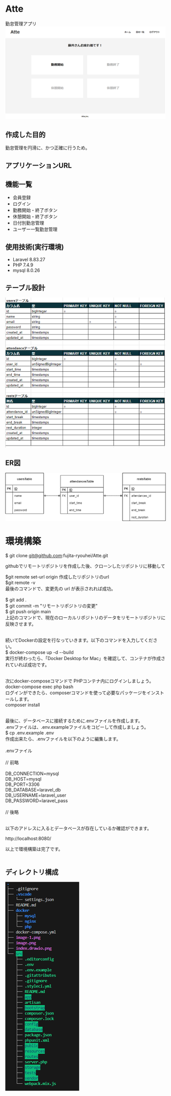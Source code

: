 # Atte
勤怠管理アプリ
![Alt text](image.png)
## 作成した目的
勤怠管理を円滑に、かつ正確に行うため。

## アプリケーションURL


## 機能一覧
- 会員登録
- ログイン
- 勤務開始・終了ボタン
- 休憩開始・終了ボタン
- 日付別勤怠管理
- ユーザー一覧勤怠管理

## 使用技術(実行環境)
- Laravel 8.83.27
- PHP 7.4.9
- mysql 8.0.26

## テーブル設計
![Alt text](image-1.png)

## ER図
<img src="index.drawio.png">

# 環境構築
$ git clone git@github.com:fujita-ryouhei/Atte.git
<p> githubでリモートリポジトリを作成した後、クローンしたリポジトリに移動して</p>
$git remote set-url origin 作成したリポジトリのurl<br>
$git remote -v<br>
最後のコマンドで、変更先の url が表示されれば成功。<br><br>
$ git add .<br>
$ git commit -m "リモートリポジトリの変更"<br>
$ git push origin main<br>
上記のコマンドで、現在のローカルリポジトリのデータをリモートリポジトリに反映させます。<br><br>

続いてDockerの設定を行なっていきます。以下のコマンドを入力してください。<br>
$ docker-compose up -d --build<br>
実行が終わったら、「Docker Desktop for Mac」を確認して、コンテナが作成されていれば成功です。<br><br>

次にdocker-composeコマンドで PHPコンテナ内にログインしましょう。<br>
docker-compose exec php bash <br>
ログインができたら、composerコマンドを使って必要なパッケージをインストールします。<br>
composer install<br><br>

最後に、データベースに接続するために.envファイルを作成します。<br>
.envファイルは、.env.exampleファイルをコピーして作成しましょう。<br>
$ cp .env.example .env<br>
作成出来たら、.envファイルを以下のように編集します。<br><br>
.envファイル<br><br>
// 前略<br><br>
DB_CONNECTION=mysql<br>
DB_HOST=mysql<br>
DB_PORT=3306<br>
DB_DATABASE=laravel_db<br>
DB_USERNAME=laravel_user<br>
DB_PASSWORD=laravel_pass<br><br>
// 後略<br><br>

以下のアドレスに入るとデータベースが存在しているか確認ができます。

http://localhost:8080/<br>

以上で環境構築は完了です。<br><br>

## ディレクトリ構成

![Alt text](image-2.png)